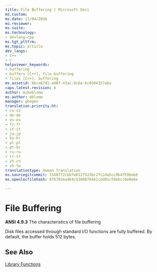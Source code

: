 ```yaml
---
title: File Buffering | Microsoft Docs
ms.custom: 
ms.date: 11/04/2016
ms.reviewer: 
ms.suite: 
ms.technology:
- devlang-cpp
ms.tgt_pltfrm: 
ms.topic: article
dev_langs:
- C++
- C
helpviewer_keywords:
- buffering
- buffers [C++], file buffering
- files [C++], buffering
ms.assetid: 6bca67d1-a98f-43ac-9c6e-6c0504357aba
caps.latest.revision: 6
author: mikeblome
ms.author: mblome
manager: ghogen
translation.priority.ht:
- cs-cz
- de-de
- es-es
- fr-fr
- it-it
- ja-jp
- ko-kr
- pl-pl
- pt-br
- ru-ru
- tr-tr
- zh-cn
- zh-tw
translationtype: Human Translation
ms.sourcegitcommit: 3168772cbb7e8127523bc2fc2da5cc9b4f59beb8
ms.openlocfilehash: 8f6702ea4b4c5308076442ced81c59ebcc8e0e6e

---
```

# File Buffering
**ANSI 4.9.3** The characteristics of file buffering  
  
 Disk files accessed through standard I/O functions are fully buffered. By default, the buffer holds 512 bytes.  
  
## See Also  
 [Library Functions](../c-language/library-functions.md)


<!--HONumber=Jan17_HO1-->


